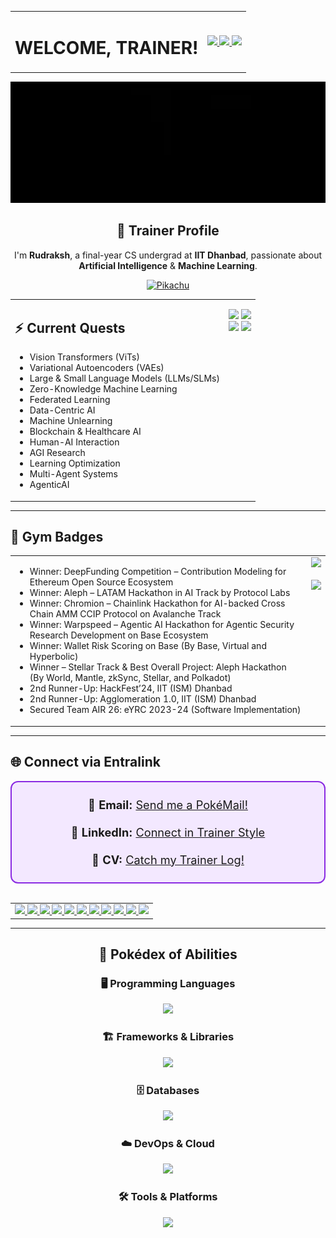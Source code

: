 <div align="center">
<table>
<tr>
  <!-- Left column: Welcome text -->
  <td valign="middle">
    <h1 style="font-size: 2em;">WELCOME, TRAINER!</h1>
  </td>

  <!-- Right column: GIFs -->
  <td valign="middle" align="center">
    <a href="https://pokemondb.net/pokedex/tepig">
      <img src="https://img.pokemondb.net/sprites/black-white-2/anim/normal/tepig.gif" width="90" />
    </a>
    <a href="https://pokemondb.net/pokedex/oshawott">
      <img src="https://img.pokemondb.net/sprites/black-white-2/anim/normal/oshawott.gif" width="90" />
    </a>
    <a href="https://pokemondb.net/pokedex/snivy">
      <img src="https://img.pokemondb.net/sprites/black-white-2/anim/normal/snivy.gif" width="90" />
    </a>
  </td>
</tr>
</table>
</div>

<p align="center">
  <img src="github-gif.webp" width="900" height="auto" alt="Press Start To Play" />
</p>

<div align="center">

<h2>📝 Trainer Profile</h2>

<p>
I'm <b>Rudraksh</b>, a final-year CS undergrad at <b>IIT Dhanbad</b>, passionate about
<b>Artificial Intelligence</b> & <b>Machine Learning</b>.
</p>

<a href="https://pokemondb.net/pokedex/pikachu">
  <img src="https://img.pokemondb.net/sprites/black-white/anim/normal/pikachu.gif" 
       alt="Pikachu" width="80" />
</a>

</div>


<table>
<tr>
  <!-- Left column: Working On list -->
  <td valign="top">
    <h2>⚡ Current Quests</h2>
    <ul>
      <li>Vision Transformers (ViTs)</li>
      <li>Variational Autoencoders (VAEs)</li>
      <li>Large & Small Language Models (LLMs/SLMs)</li>
      <li>Zero-Knowledge Machine Learning</li>
      <li>Federated Learning</li>
      <li>Data-Centric AI</li>
      <li>Machine Unlearning</li>
      <li>Blockchain & Healthcare AI</li>
      <li>Human-AI Interaction</li>
      <li>AGI Research</li>
      <li>Learning Optimization</li>
      <li>Multi-Agent Systems</li>
      <li>AgenticAI</li>
    </ul>
  </td>

  <!-- Right column: 2x2 grid images responsive -->
<td valign="top" align="center">
  <p>
    <img src="https://archives.bulbagarden.net/media/upload/a/a0/Spr_B2W2_Hilbert.png" 
         style="width: 12vw; max-width: 180px;" />
    <img src="https://archives.bulbagarden.net/media/upload/7/78/Spr_B2W2_Hilda.png" 
         style="width: 12vw; max-width: 180px;" />
    <br>
    <img src="https://archives.bulbagarden.net/media/upload/b/b5/Spr_B2W2_Rosa.png" 
         style="width: 12vw; max-width: 180px;" />
    <img src="https://archives.bulbagarden.net/media/upload/c/cd/Spr_B2W2_Nate.png" 
         style="width: 12vw; max-width: 180px;" />
  </p>
</td>

</tr>
</table>

</div>

<hr>

<h2>🏅 Gym Badges</h2>

<table>
<tr>
  <!-- Left column: Achievements list -->
  <td valign="top">
    <ul>
      <li>Winner: DeepFunding Competition – Contribution Modeling for Ethereum Open Source Ecosystem</li>
      <li>Winner: Aleph – LATAM Hackathon in AI Track by Protocol Labs</li>
      <li>Winner: Chromion – Chainlink Hackathon for AI-backed Cross Chain AMM CCIP Protocol on Avalanche Track</li>
      <li>Winner: Warpspeed – Agentic AI Hackathon for Agentic Security Research Development on Base Ecosystem</li>
      <li>Winner: Wallet Risk Scoring on Base (By Base, Virtual and Hyperbolic)</li>
      <li>Winner – Stellar Track & Best Overall Project: Aleph Hackathon (By World, Mantle, zkSync, Stellar, and Polkadot)</li>
      <li>2nd Runner-Up: HackFest’24, IIT (ISM) Dhanbad</li>
      <li>2nd Runner-Up: Agglomeration 1.0, IIT (ISM) Dhanbad</li>
      <li>Secured Team AIR 26: eYRC 2023-24 (Software Implementation)</li>
    </ul>
  </td>

  <!-- Right column: GIFs stacked vertically -->
  <td valign="top" align="center">
    <a href="https://pokemondb.net/pokedex/milotic">
      <img src="https://img.pokemondb.net/sprites/black-white/anim/normal/milotic-f.gif" 
           style="width: 10vw; max-width: 96px;" />
    </a>
    <br><br>
    <a href="https://pokemondb.net/pokedex/haxorus">
      <img src="https://img.pokemondb.net/sprites/black-white/anim/normal/haxorus.gif" 
           style="width: 10vw; max-width: 96px;" />
    </a>
</td>
</tr>
</table>

<hr>

<h2>🌐 Connect via Entralink</h2>
<!-- Contact Info Box -->
<div style="border: 2px solid #8A2BE2; border-radius: 12px; padding: 25px; text-align: center; max-width: 800px; margin: auto; background-color: #f3e8ff; font-size: 1.3em;">
  📧 <b>Email:</b> <a href="mailto:rsjoshi0505@gmail.com">Send me a PokéMail!</a> <br><br>
  💼 <b>LinkedIn:</b> <a href="https://www.linkedin.com/in/rudraksh-sachin-joshi-75554b202/">Connect in Trainer Style</a> <br><br>
  📄 <b>CV:</b> <a href="https://drive.google.com/file/d/1Fln0qHTpcBtLuMO51ebSi2GF9KS6Z6C8/view?usp=sharing">Catch my Trainer Log!</a>
</div>

<br>

<!-- Pokémon GIF Grid -->
<table align="center">
  <tr>
    <td align="center">
      <a href="https://pokemondb.net/pokedex/bulbasaur">
        <img src="https://img.pokemondb.net/sprites/black-white/anim/normal/bulbasaur.gif" width="60" />
      </a>
      <a href="https://pokemondb.net/pokedex/charmander">
        <img src="https://img.pokemondb.net/sprites/black-white/anim/normal/charmander.gif" width="60" />
      </a>
      <a href="https://pokemondb.net/pokedex/squirtle">
        <img src="https://img.pokemondb.net/sprites/black-white/anim/normal/squirtle.gif" width="60" />
      </a>
      <a href="https://pokemondb.net/pokedex/chikorita">
        <img src="https://img.pokemondb.net/sprites/black-white/anim/normal/chikorita.gif" width="60" />
      </a>
      <a href="https://pokemondb.net/pokedex/cyndaquil">
        <img src="https://img.pokemondb.net/sprites/black-white/anim/normal/cyndaquil.gif" width="60" />
      </a>
      <a href="https://pokemondb.net/pokedex/totodile">
        <img src="https://img.pokemondb.net/sprites/black-white/anim/normal/totodile.gif" width="60" />
      </a>
      <a href="https://pokemondb.net/pokedex/treecko">
        <img src="https://img.pokemondb.net/sprites/black-white/anim/normal/treecko.gif" width="60" />
      </a>
      <a href="https://pokemondb.net/pokedex/mudkip">
        <img src="https://img.pokemondb.net/sprites/black-white/anim/normal/mudkip.gif" width="60" />
      </a>
      <a href="https://pokemondb.net/pokedex/turtwig">
        <img src="https://img.pokemondb.net/sprites/black-white/anim/normal/turtwig.gif" width="60" />
      </a>
      <a href="https://pokemondb.net/pokedex/chimchar">
        <img src="https://img.pokemondb.net/sprites/black-white/anim/normal/chimchar.gif" width="60" />
      </a>
      <a href="https://pokemondb.net/pokedex/piplup">
        <img src="https://img.pokemondb.net/sprites/black-white/anim/normal/piplup.gif" width="60" />
      </a>
    </td>
  </tr>
</table>


---

<!-- Tech Stack (center aligned) -->
<div align="center">

  <h2>💫 Pokédex of Abilities</h2>

  <h3>🖥️ Programming Languages</h3>
  <p>
    <img src="https://skillicons.dev/icons?i=py,c,cpp,js,ts,lua,rust,matlab,bash,powershell" />
  </p>

  <h3>🏗️ Frameworks & Libraries</h3>
  <p>
    <img src="https://skillicons.dev/icons?i=pytorch,tensorflow,sklearn,opencv,fastapi,django,flask,react,nextjs,redux,tailwind,threejs,bootstrap,d3" />
  </p>

  <h3>🗄️ Databases</h3>
  <p>
    <img src="https://skillicons.dev/icons?i=mysql,sqlite,mongodb,firebase" />
  </p>

  <h3>☁️ DevOps & Cloud</h3>
  <p>
    <img src="https://skillicons.dev/icons?i=docker,kubernetes,aws,cloudflare,nginx,vercel" />
  </p>

  <h3>🛠️ Tools & Platforms</h3>
  <p>
    <img src="https://skillicons.dev/icons?i=git,github,githubactions,gitlab,bitbucket,cmake,raspberrypi,anaconda,vscode,visualstudio,pycharm,postman,wasm,graphql,arduino" />
  </p>

</div>